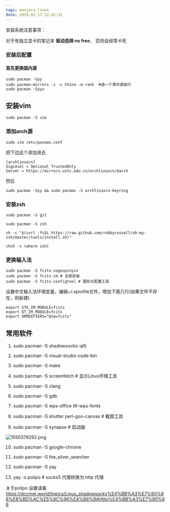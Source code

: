 ```yaml
---
tags: manjaro,linux
date: 2019-02-17 12:42:31
---
```


安装系统注意事项：

对于有独立显卡的笔记本 **驱动选择 no free**， 否则会经常卡死

### 安装后配置

#### 首先更换国内源

```shell
sudo pacman -Syy
sudo pacman-mirrors -i -c China -m rank  #选一个清华源就行
sudo pacman -Syyu
```

## 安装vim
```shell
sudo pacman -S vim
```
### 添加arch源

```shell
sudo vim /etc/pacman.conf
```

把下边这个添加进去
```cogfig
[archlinuxcn]
SigLevel = Optional TrustedOnly
Server = https://mirrors.ustc.edu.cn/archlinuxcn/$arch
```
然后

```shell
sudo pacman -Syy && sudo pacman -S archlinuxcn-keyring
```
### 安装zsh

```shell
sudo pacman -S git

sudo pacman -S zsh

sh -c "$(curl -fsSL https://raw.github.com/robbyrussell/oh-my-zsh/master/tools/install.sh)"

chsh -s (where zsh)
```

### 更换输入法

```shell
sudo pacman -S fcitx-sogoupinyin
sudo pacman -S fcitx-im # 全部安装
sudo pacman -S fcitx-configtool # 图形化配置工具
```

设置中文输入法环境变量，编辑~/.xprofile文件，增加下面几行(如果文件不存在，则新建)

```config
export GTK_IM_MODULE=fcitx
export QT_IM_MODULE=fcitx
export XMODIFIERS="@im=fcitx"
```

## 常用软件

1. sudo pacman -S shadowsocks-qt5

2. sudo pacman -S visual-studio-code-bin

3. sudo pacman -S make

4. sudo pacman -S screenfetch # 显示Linux环境工具

5. sudo pacman -S clang

6.  sudo pacman -S gdb

7. sudo pacman -S wps-office ttf-wps-fonts

8. sudo pacman -S shutter perl-goo-canvas # 截图工具

9. sudo pacman -S synapse # 启动器

![1550379292.png](https://i.loli.net/2019/02/17/5c68e93816d99.png?filename=1550379292.png)

10. sudo pacman -S google-chrome

11. sudo pacman -S the_silver_searcher

12. sudo pacman -S yay

13. yay -s polipo # socks5 代理转换为 http 代理 

关于polipo 设置请看 https://dccmm.world/topics/Linux_shadowsocks%E4%BB%A3%E7%90%86%E8%BD%AC%E5%8C%96%E4%B8%BAHttp%E4%BB%A3%E7%90%86
